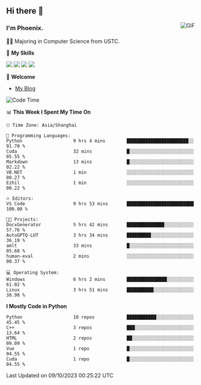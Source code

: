 ## Hi there 👋
<img align="right" alt="GIF" src="https://raw.githubusercontent.com/JoeyBling/JoeyBling/master/pic/pusheencode.gif" />

### I'm Phoenix.

👨‍🎓 Majoring in Computer Science from USTC.

🌟 **My Skills**

![](https://img.shields.io/badge/-Python-3e74a2?style=flat-square&logo=Python&logoColor=fff)
![](https://img.shields.io/badge/-C++-9f62a5?style=flat&logo=cplusplus&logoColor=white)
![](https://img.shields.io/badge/-Linux-185886?style=flat-square&logo=Linux&logoColor=fff)
![](https://img.shields.io/badge/-Rust-ff4136?style=flat-square&logo=Rust&logoColor=fff)

💬 **Welcome**

- [My Blog](https://ysy-phoenix.github.io/)

<!--START_SECTION:waka-->
![Code Time](http://img.shields.io/badge/Code%20Time-311%20hrs%2011%20mins-blue)

📊 **This Week I Spent My Time On** 

```text
🕑︎ Time Zone: Asia/Shanghai

💬 Programming Languages: 
Python                   9 hrs 4 mins        ███████████████████████░░   91.70 % 
Cuda                     32 mins             █░░░░░░░░░░░░░░░░░░░░░░░░   05.55 % 
Markdown                 13 mins             █░░░░░░░░░░░░░░░░░░░░░░░░   02.22 % 
VB.NET                   1 min               ░░░░░░░░░░░░░░░░░░░░░░░░░   00.27 % 
Ezhil                    1 min               ░░░░░░░░░░░░░░░░░░░░░░░░░   00.22 % 

🔥 Editors: 
VS Code                  9 hrs 53 mins       █████████████████████████   100.00 % 

🐱‍💻 Projects: 
DocxGenerator            5 hrs 42 mins       ██████████████░░░░░░░░░░░   57.76 % 
AutoGPTQ-LUT             3 hrs 34 mins       █████████░░░░░░░░░░░░░░░░   36.19 % 
amlt                     33 mins             █░░░░░░░░░░░░░░░░░░░░░░░░   05.68 % 
human-eval               2 mins              ░░░░░░░░░░░░░░░░░░░░░░░░░   00.37 % 

💻 Operating System: 
Windows                  6 hrs 2 mins        ███████████████░░░░░░░░░░   61.02 % 
Linux                    3 hrs 51 mins       ██████████░░░░░░░░░░░░░░░   38.98 % 
```

**I Mostly Code in Python** 

```text
Python                   10 repos            ███████████░░░░░░░░░░░░░░   45.45 % 
C++                      3 repos             ███░░░░░░░░░░░░░░░░░░░░░░   13.64 % 
HTML                     2 repos             ██░░░░░░░░░░░░░░░░░░░░░░░   09.09 % 
Vue                      1 repo              █░░░░░░░░░░░░░░░░░░░░░░░░   04.55 % 
Cuda                     1 repo              █░░░░░░░░░░░░░░░░░░░░░░░░   04.55 % 
```




 Last Updated on 09/10/2023 00:25:22 UTC
<!--END_SECTION:waka-->

<!--
**ysy-phoenix/ysy-phoenix** is a ✨ _special_ ✨ repository because its `README.md` (this file) appears on your GitHub profile.

Here are some ideas to get you started:

- 🔭 I’m currently working on ...
- 🌱 I’m currently learning ...
- 👯 I’m looking to collaborate on ...
- 🤔 I’m looking for help with ...
- 💬 Ask me about ...
- 📫 How to reach me: ...
- 😄 Pronouns: ...
- ⚡ Fun fact: ...
-->
